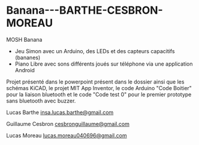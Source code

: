# Banana---BARTHE-CESBRON-MOREAU
MOSH Banana

- Jeu Simon avec un Arduino, des LEDs et des capteurs capacitifs (bananes)
- Piano Libre avec sons différents joués sur téléphone via une application Android

Projet présenté dans le powerpoint présent dans le dossier ainsi que les schémas KiCAD, le projet MIT App Inventor, 
le code Arduino "Code Boitier" pour la liaison bluetooth et le code "Code test 0" pour le premier prototype sans bluetooth avec buzzer.

Lucas Barthe
insa.lucas.barthe@gmail.com

Guillaume Cesbron
cesbronguillaume@gmail.com 

Lucas Moreau
lucas.moreau040696@gmail.com
